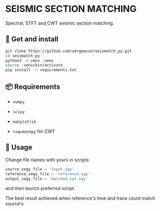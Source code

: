 # SEISMIC SECTION MATCHING

Spectral, STFT and CWT seismic section matching.

## 🚀 Get and install

```bash
git clone https://github.com/sergeevsn/seismatch_py.git
cd seismatch_py
python3 -m venv .venv
source .venv/bin/activate
pip install -r requirements.txt
```

## 📦 Requirements

- ```numpy```

- ```scipy```

- ```matplotlib```

- ```ssqueezepy``` for CWT

## 🧪 Usage

Change file names with yours in scripts:

```python
source_segy_file = 'input.sgy'
reference_segy_file = 'reference.sgy'
output_segy_file = 'matched_cwt.sgy'
```

and then launch preferred script.

The best result achieved when reference's time and trace count match source's
